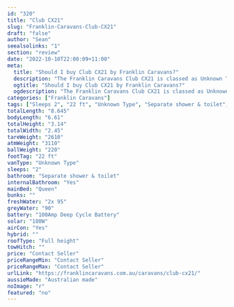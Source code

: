 ```yaml
---
id: "320"
title: "Club CX21"
slug: "Franklin-Caravans-Club-CX21"
draft: "false"
author: "Sean"
seealsolinks: "1"
section: "review"
date: "2022-10-10T22:00:09+11:00"
meta:
  title: "Should I buy Club CX21 by Franklin Caravans?"
  description: "The Franklin Caravans Club CX21 is classed as Unknown Type, and sleeps 2 people. It is Australian made and comes in at 22 ft. It generally has Separate shower & toilet."
  ogtitle: "Should I buy Club CX21 by Franklin Caravans?"
  ogdescription: "The Franklin Caravans Club CX21 is classed as Unknown Type, and sleeps 2 people. It is Australian made and comes in at 22 ft. It generally has Separate shower & toilet."
categories: ["Franklin Caravans"]
tags: ["Sleeps 2", "22 ft", "Unknown Type", "Separate shower & toilet", "Full height", "Price Unknown"]
totalLength: "8.645"
bodyLength: "6.61"
totalHeight: "3.14"
totalWidth: "2.45"
tareWeight: "2610"
atmWeight: "3110"
ballWeight: "220"
footTag: "22 ft"
vanType: "Unknown Type"
sleeps: "2"
bathroom: "Separate shower & toilet"
internalBathroom: "Yes"
mainBed: "Queen"
bunks: ""
freshWater: "2x 95"
greyWater: "90"
battery: "100Amp Deep Cycle Battery"
solar: "180W"
airCon: "Yes"
hybrid: ""
roofType: "Full height"
towHitch: ""
price: "Contact Seller"
priceRangeMin: "Contact Seller"
priceRangeMax: "Contact Seller"
urlLink: "https://franklincaravans.com.au/caravans/club-cx21/"
aussieMade: "Australian made"
noImage: "r"
featured: "no"
---
```


